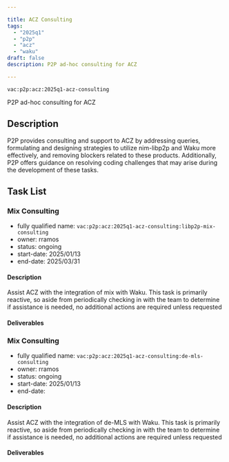 ```yaml
---

title: ACZ Consulting
tags:
  - "2025q1"
  - "p2p"
  - "acz"
  - "waku"
draft: false
description: P2P ad-hoc consulting for ACZ

---
```


`vac:p2p:acz:2025q1-acz-consulting`

P2P ad-hoc consulting for ACZ

## Description

P2P provides consulting and support to ACZ by addressing queries, formulating and designing strategies to utilize nim-libp2p and Waku more effectively, and removing blockers related to these products. Additionally, P2P offers guidance on resolving coding challenges that may arise during the development of these tasks.

## Task List

### Mix Consulting

* fully qualified name: `vac:p2p:acz:2025q1-acz-consulting:libp2p-mix-consulting`
* owner: rramos
* status: ongoing
* start-date: 2025/01/13
* end-date: 2025/03/31

#### Description
Assist ACZ with the integration of mix with Waku. This task is primarily reactive, so aside from periodically checking in with the team to determine if assistance is needed, no additional actions are required unless requested

#### Deliverables

### Mix Consulting

* fully qualified name: `vac:p2p:acz:2025q1-acz-consulting:de-mls-consulting`
* owner: rramos
* status: ongoing
* start-date: 2025/01/13
* end-date:

#### Description
Assist ACZ with the integration of de-MLS with Waku. This task is primarily reactive, so aside from periodically checking in with the team to determine if assistance is needed, no additional actions are required unless requested

#### Deliverables
